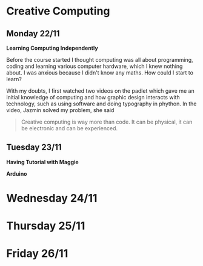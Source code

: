 # Creative Computing

## Monday 22/11

**Learning Computing Independently**

Before the course started I thought computing was all about programming, coding and learning various computer hardware, which I knew nothing about. I was anxious because I didn't know any maths. How could I start to learn? 

With my doubts, I first watched two videos on the padlet which gave me an initial knowledge of computing and how graphic design interacts with technology, such as using software and doing typography in phython. In the video, Jazmin solved my problem, she said

> Creative computing is way more than code. It can be physical, it can be electronic and can be experienced.

## Tuesday 23/11

**Having Tutorial with Maggie**

**Arduino**

# Wednesday 24/11

# Thursday 25/11

# Friday 26/11
